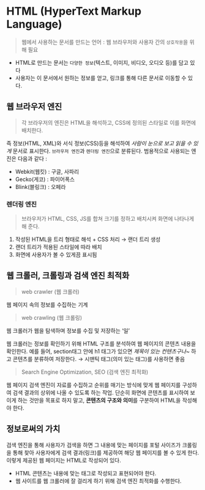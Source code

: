 # HTML (HyperText Markup Language)

> 웹에서 사용하는 문서를 만드는 언어 : 웹 브라우저와 사용자 간의 `상호작용`을 위해 필요
> 
- HTML로 만드는 문서는 `다양한 정보`(텍스트, 이미지, 비디오, 오디오 등)를 담고 있다
- 사용자는 이 문서에서 원하는 정보를 얻고, 링크를 통해 다른 문서로 이동할 수 있다.

## 웹 브라우저 엔진

> 각 브라우저의 엔진은 HTML을 해석하고, CSS에 정의된 스타일로 이를 화면에 배치한다.
> 

즉 정보(HTML, XML)와 서식 정보(CSS)등을 해석하여 *사람이 눈으로 보고 읽을 수 있게* 문서로 표시한다. `브라우저 엔진`과 `렌더링 엔진`으로 분류된다. 범용적으로 사용되는 엔진은 다음과 같다 :

- Webkit(웹킷) : 구글, 사파리
- Gecko(게코) : 파이어폭스
- Blink(블링크) : 오페라

### 렌더링 엔진

> 브라우저가 HTML, CSS, JS를 합쳐 크기를 정하고 배치시켜 화면에 나타나게 해 준다.
> 
1. 작성된 HTML을 트리 형태로 해석 + CSS 처리 → 랜더 트리 생성
2. 랜더 트리가 적용된 스타일에 따라 배치
3. 화면에 사용자가 볼 수 있게끔 표시됨

## 웹 크롤러, 크롤링과 검색 엔진 최적화

> web crawler (웹 크롤러)
> 

웹 페이지 속의 정보를 수집하는 기계

> web crawling (웹 크롤링)
> 

웹 크롤러가 웹을 탐색하며 정보를 수집 및 저장하는 ‘일’

웹 크롤러는 정보를 확인하기 위해 HTML 구조를 분석하여 웹 페이지의 콘텐츠 내용을 확인한다. 예를 들어, section태그 안에 h1 태그가 있으면 *제목이 있는 컨텐츠구나~* 하고 콘텐츠를 분류하여 저장한다. → 시맨틱 태그(의미 있는 태그)를 사용하면 좋음

> Search Engine Optimization, SEO (검색 엔진 최적화)
> 

웹 페이지 검색 엔진이 자료를 수집하고 순위를 매기는 방식에 맞게 웹 페이지를 구성하여 검색 결과의 상위에 나올 수 있도록 하는 작업. 단순히 화면에 콘텐츠를 표시하여 보이게 하는 것만을 목표로 하지 말고, **콘텐츠의 구조와 의미**를 구분하여 HTML을 작성해야 한다. 

## 정보로써의 가치

검색 엔진을 통해 사용자가 검색을 하면 그 내용에 맞는 페이지를 포털 사이즈가 크롤링을 통해 찾아 사용자에게 검색 결과(링크)를 제공하여 해당 웹 페이지를 볼 수 있게 한다. 이렇게 제공된 웹 페이지는 HTML로 작성되어 있다.

- HTML 콘텐츠는 내용에 맞는 태그로 작성되고 표현되어야 한다.
- 웹 사이트를 웹 크롤러에 잘 걸리게 하기 위해 검색 엔진 최적화를 수행한다.